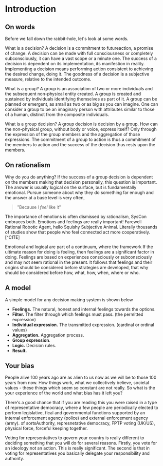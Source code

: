 # Introduction

<!--
A preface or foreword deals with the genesis, purpose, limitations, and scope of the book and may include acknowledgments of indebtedness; an introduction deals with the subject of the book, supplementing and introducing the text and indicating a point of view to be adopted by the reader. The introduction usually forms a part of the text [and the text numbering system]; the preface does not.
-->

## On words

Before we fall down the rabbit-hole, let's look at some words.

What is a decision? A decision is a commitment to  futureaction, a promise of change. A decision can be made with full consciousness or completely subconsciously, it can have a vast scope or a minute one. The success of a decision is dependent on its implementation, its manifestion in reality. Implementing a decision means performing action consistent to achieving the desired change, doing it. The goodness of a decision is a subjective measure, relative to the intended outcome. 

What is a group? A group is an association of two or more individuals and the subsequent non-physical entity created. A group is created and sustained by individuals identifying themselves as part of it. A group can be planned or emergent, as small as two or as big as you can imagine. One can consider a group to be an imaginary person with attributes similar to those of a human, distinct from the composite individuals. 

What is a group decision? A group decision is decision by a group. How can the non-physical group, without body or voice, express itself? Only through the expression of the group members and the aggregation of those expressions. The commitment of a group to action is thus a commitment of the members to action and the success of the decision thus rests upon the members.

## On rationalism

Why do you do anything? If the success of a group decision is dependent on the members making that decision personally, this question is important. The answer is usually logical on the surface, but is fundamentally emotional. Pursue someone about why they do something far enough and the answer at a base level is very often,

> "Because I *feel* like it"

The importance of emotions is often dismissed by rationalism, SysCon embraces both. Emotions and feelings are really important! Farewell Rational Robotic Agent, hello Squishy Subjective Animal. Literally thousands of studies show that people who feel connected act more cooperatively.[^CITE]

Emotional and logical are part of a continuum, where the framework
If the ultimate reason for doing is feeling, then feelings are a significant factor in doing.
Feelings are based on experiences consciously or subconsciously and may not seem rational in the present.
It follows that feelings and their origins should be considered before strategies are developed, that why should be considered before how, what, how, when, where or who.

## A model

A simple model for any decision making system is shown below

* **Feelings.** The natural, honest and internal feelings towards the options.
* **Filter.** The filter through which feelings must pass. (the permitted expression)
* **Individual expression.** The transmitted expression. (cardinal or ordinal values)
* **Aggregation.** Aggregation process.
* **Group expression.**
* **Logic.** Decision rules. 
* **Result.**

## Your bias

People alive 100 years ago are as alien to us now as we will be to those 100 years from now. How things work, what we collectively believe, societal values - these things which seem so constant are not really. So what is the your experience of the world and what bias has it left you?

There's a good chance that if you are reading this you were raised in a type of representative democracy, where a few people are periodically elected to perform legislative, fical and governmental functions supported by an internal enforcement agency (police) and external enforcement agency (army). of sortsAuthority, represnetative democracy, FPTP voting (UK/US), physical force, forceful keeping together.

Voting for representatives to govern your country is really different to deciding something that you will do for several reasons. Firstly, you vote for an ideology not an action. This is really significant. The second is that in voting for representatives you basically delegate your responsibility and authority.




<!--
> _"A_ **group** _exists when two or more people define themselves as members of it and it is recognized by at least one other."_
> 
> -- Brown, Rupert (1999) Group processes: Dynamics within and between groups.

> _"People found planned groups, but they often find emergent groups"_
> 
> -- Forsyth, Donelson R. (2006) Group Dynamics 4e [International Student Edition]. Belmont CA.: Thomson Wadsworth Publishing.

Indeed groups can form without any of the members ever meeting in person thanks to l'internetz and such. The concept of groups is strongly supported within the legal system of most countries, where the incorporation of a group gives birth to a distinct legal entity

A group is collective fiction between the members, a non-physical entity with properties separate to any one of the individuals. 

will only be successful if the respective individuals personally commit to the group decision or at least do not stand against it. The way in which a group decision is made can have a significant impact on what is decided. 

Fragmentation vs Enforcement

* $$ 2 $$ people
* $$ 3\ to\ 10 $$ people
* $$ 10\ to\ 30 $$ people
* $$ 30\ to\ 150 $$ people
-->
